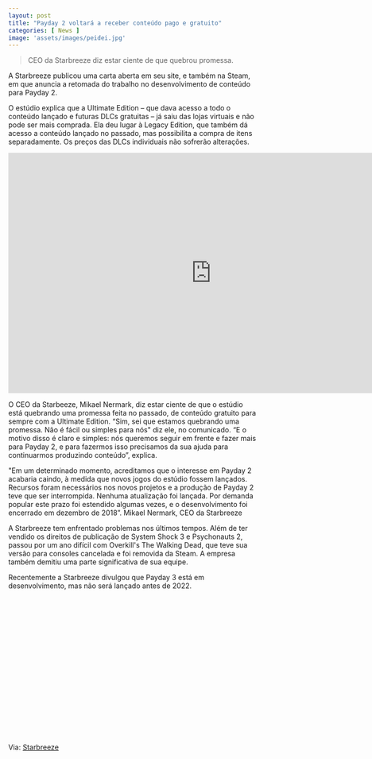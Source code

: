 ```yaml
---
layout: post
title: "Payday 2 voltará a receber conteúdo pago e gratuito"
categories: [ News ]
image: 'assets/images/peidei.jpg'
---
```


>  CEO da Starbreeze diz estar ciente de que quebrou promessa.

A Starbreeze publicou uma carta aberta em seu site, e também na Steam, em que anuncia a retomada do trabalho no desenvolvimento de conteúdo para Payday 2.

O estúdio explica que a Ultimate Edition – que dava acesso a todo o conteúdo lançado e futuras DLCs gratuitas – já saiu das lojas virtuais e não pode ser mais comprada. Ela deu lugar à Legacy Edition, que também dá acesso a conteúdo lançado no passado, mas possibilita a compra de itens separadamente. Os preços das DLCs individuais não sofrerão alterações.

<!-- RETANGULO LARGO -->
<script async src="https://pagead2.googlesyndication.com/pagead/js/adsbygoogle.js"></script>
<!-- Informat -->
<ins class="adsbygoogle"
style="display:block"
data-ad-client="ca-pub-2838251107855362"
data-ad-slot="2327980059"
data-ad-format="auto"
data-full-width-responsive="true"></ins>
<script>
(adsbygoogle = window.adsbygoogle || []).push({});
</script>

<iframe width="816" height="484" src="https://www.youtube.com/embed/fM3tY9V_GUE" frameborder="0" allow="accelerometer; autoplay; encrypted-media; gyroscope; picture-in-picture" allowfullscreen></iframe>

<!-- RETANGULO LARGO 2 -->
<script async src="//pagead2.googlesyndication.com/pagead/js/adsbygoogle.js"></script>
<ins class="adsbygoogle"
style="display:block; text-align:center;"
data-ad-layout="in-article"
data-ad-format="fluid"
data-ad-client="ca-pub-2838251107855362"
data-ad-slot="8549252987"></ins>
<script>
(adsbygoogle = window.adsbygoogle || []).push({});
</script>

O CEO da Starbeeze, Mikael Nermark, diz estar ciente de que o estúdio está quebrando uma promessa feita no passado, de conteúdo gratuito para sempre com a Ultimate Edition. “Sim, sei que estamos quebrando uma promessa. Não é fácil ou simples para nós" diz ele, no comunicado. “E o motivo disso é claro e simples: nós queremos seguir em frente e fazer mais para Payday 2, e para fazermos isso precisamos da sua ajuda para continuarmos produzindo conteúdo”, explica.

"Em um determinado momento, acreditamos que o interesse em Payday 2 acabaria caindo, à medida que novos jogos do estúdio fossem lançados. Recursos foram necessários nos novos projetos e a produção de Payday 2 teve que ser interrompida. Nenhuma atualização foi lançada. Por demanda popular este prazo foi estendido algumas vezes, e o desenvolvimento foi encerrado em dezembro de 2018”. Mikael Nermark, CEO da Starbreeze

A Starbreeze tem enfrentado problemas nos últimos tempos. Além de ter vendido os direitos de publicação de System Shock 3 e Psychonauts 2, passou por um ano difícil com Overkill's The Walking Dead, que teve sua versão para consoles cancelada e foi removida da Steam. A empresa também demitiu uma parte significativa de sua equipe.

Recentemente a Starbreeze divulgou que Payday 3 está em desenvolvimento, mas não será lançado antes de 2022.

<!-- QUADRADO -->
<script async src="//pagead2.googlesyndication.com/pagead/js/adsbygoogle.js"></script>
<ins class="adsbygoogle"
style="display:inline-block;width:336px;height:280px"
data-ad-client="ca-pub-2838251107855362"
data-ad-slot="5351066970"></ins>
<script>
(adsbygoogle = window.adsbygoogle || []).push({});
</script>

Via: [Starbreeze](https://www.starbreeze.com/2019/10/payday-2-community-update-the-winds-of-change/)

